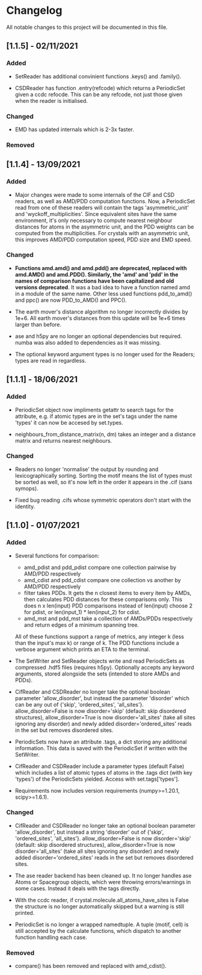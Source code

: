 # Changelog

All notable changes to this project will be documented in this file.

## [1.1.5] - 02/11/2021

### Added

- SetReader has additional convinient functions .keys() and .family().

- CSDReader has function .entry(refcode) which returns a PeriodicSet given a ccdc refocde. This can be any refcode, not just those given when the reader is initialised.

### Changed

- EMD has updated internals which is 2-3x faster.

### Removed

## [1.1.4] - 13/09/2021

### Added

- Major changes were made to some internals of the CIF and CSD readers, as well as AMD/PDD computation functions. Now, a PeriodicSet read from one of these readers will contain the tags 'asymmetric_unit' and 'wyckoff_multiplicities'. Since equivalent sites have the same environment, it's only necessary to compute nearest neighbour distances for atoms in the asymmetric unit, and the PDD weights can be computed from the multiplicities. For crystals with an asymmetric unit, this improves AMD/PDD computation speed, PDD size and EMD speed.

### Changed

- **Functions amd.amd() and amd.pdd() are deprecated, replaced with amd.AMD() and amd.PDD(). Similarly, the 'amd' and 'pdd' in the names of comparison functions have been capitalized and old versions deprecated**. It was a bad idea to have a function named amd in a module of the same name. Other less used functions pdd_to_amd() and ppc() are now PDD_to_AMD() and PPC().

- The earth mover's distance algorithm no longer incorrectly divides by 1e+6. All earth mover's distances from this update will be 1e+6 times larger than before.

- ase and h5py are no longer an optional dependencies but required. numba was also added to dependencies as it was missing.

- The optional keyword argument types is no longer used for the Readers; types are read in regardless.

## [1.1.1] - 18/06/2021

### Added

- PeriodicSet object now impliments getattr to search tags for the attribute, e.g. if atomic types are in the set's tags under the name 'types' it can now be accesed by set.types.

- neighbours_from_distance_matrix(n, dm) takes an integer and a distance matrix and returns nearest neighbours.

### Changed

- Readers no longer 'normalise' the output by rounding and lexicographically sorting. Sorting the motif means the list of types must be sorted as well, so it's now left in the order it appears in the .cif (sans symops).

- Fixed bug reading .cifs whose symmetric operators don't start with the identity.

## [1.1.0] - 01/07/2021

### Added

- Several functions for comparison:
  - amd_pdist and pdd_pdist compare one collection pairwise by AMD/PDD respectively
  - amd_cdist and pdd_cdist compare one collection vs another by AMD/PDD respectively
  - filter takes PDDs. It gets the n closest items to every item by AMDs, then calculates PDD distances for these comparisons only. This does n x len(input) PDD comparisons instead of len(input) choose 2 for pdist, or len(input_1) * len(input_2) for cdist.
  - amd_mst and pdd_mst take a collection of AMDs/PDDs respectively and return edges of a minimum spanning tree.

  All of these functions support a range of metrics, any integer k (less than the input's max k) or range of k. The PDD functions include a verbose argument which prints an ETA to the terminal.

- The SetWriter and SetReader objects write and read PeriodicSets as compressed .hdf5 files (requires h5py). Optionally accepts any keyword arguments, stored alongside the sets (intended to store AMDs and PDDs).

- CifReader and CSDReader no longer take the optional boolean parameter 'allow_disorder', but instead the parameter 'disorder' which can be any out of {'skip', 'ordered_sites', 'all_sites'}. allow_disorder=False is now disorder='skip' (default: skip disordered structures), allow_disorder=True is now disorder='all_sites' (take all sites ignoring any disorder) and newly added disorder='ordered_sites' reads in the set but removes disordered sites.

- PeriodicSets now have an attribute .tags, a dict storing any additional information. This data is saved with the PeriodicSet if written with the SetWriter.

- CifReader and CSDReader include a parameter types (default False) which includes a list of atomic types of atoms in the .tags dict (with key 'types') of the PeriodicSets yielded. Access with set.tags['types'].

- Requirements now includes version requirements (numpy>=1.20.1, scipy>=1.6.1).

### Changed

- CifReader and CSDReader no longer take an optional boolean parameter 'allow_disorder', but instead a string 'disorder' out of {'skip', 'ordered_sites', 'all_sites'}. allow_disorder=False is now disorder='skip' (default: skip disordered structures), allow_disorder=True is now disorder='all_sites' (take all sites ignoring any disorder) and newly added disorder='ordered_sites' reads in the set but removes disordered sites.

- The ase reader backend has been cleaned up. It no longer handles ase Atoms or Spacegroup objects, which were throwing errors/warnings in some cases. Instead it deals with the tags directly.

- With the ccdc reader, if crystal.molecule.all_atoms_have_sites is False the structure is no longer automatically skipped but a warning is still printed.

- PeriodicSet is no longer a wrapped namedtuple. A tuple (motif, cell) is still accepted by the calculate functions, which dispatch to another function handling each case.

### Removed

- compare() has been removed and replaced with amd_cdist().
